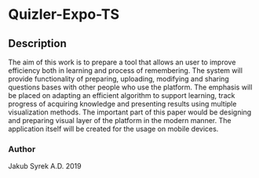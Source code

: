 # Quizler-Expo-TS

## Description

The aim of this work is to prepare a tool that allows an user to improve efficiency both in
learning and process of remembering. The system will provide functionality of preparing,
uploading, modifying and sharing questions bases with other people who use the
platform. The emphasis will be placed on adapting an efficient algorithm to support
learning, track progress of acquiring knowledge and presenting results using multiple
visualization methods. The important part of this paper would be designing and
preparing visual layer of the platform in the modern manner. The application itself will be
created for the usage on mobile devices.

### Author

Jakub Syrek
A.D. 2019
